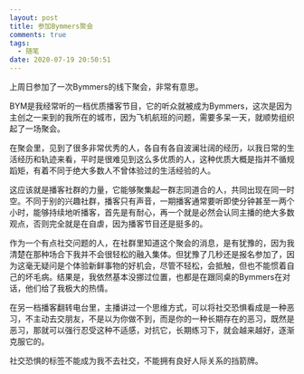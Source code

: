 ```yaml
---
layout: post
title: 参加Bymmers聚会
comments: true
tags:
  - 随笔
date: 2020-07-19 20:50:51
---
```

上周日参加了一次Bymmers的线下聚会，非常有意思。
<!--more-->
BYM是我经常听的一档优质播客节目，它的听众就被成为Bymmers，这次是因为主创之一来到的我所在的城市，因为飞机航班的问题，需要多呆一天，就顺势组织起了一场聚会。

在聚会里，见到了很多非常优秀的人，各自有各自波澜壮阔的经历，以我日常的生活经历和轨迹来看，平时是很难见到这么多优质的人，这种优质大概是指并不循规蹈矩，有着不同于绝大多数人不曾体验过的生活经验的人。

这应该就是播客社群的力量，它能够聚集起一群志同道合的人，共同出现在同一时空。不同于别的兴趣社群，播客只有声音，一期播客通常要听即使分钟甚至一两个小时，能够持续地听播客，首先是有耐心，再一个就是必然会认同主播的绝大多数观点，否则完全就是在自虐，因为播客节目还是挺多的。

作为一个有点社交问题的人，在社群里知道这个聚会的消息，是有犹豫的，因为我清楚在那种场合下我并不会很轻松的融入集体。但犹豫了几秒还是报名参加了，因为这毫无疑问是个体验新鲜事物的好机会，尽管不轻松，会抵触，但也不能惯着自己的坏毛病。结果是，我依然基本没挪过位置，也都是在跟同桌的Bymmers在对话，他们给了我极大的热情。

在另一档播客翻转电台里，主播讲过一个思维方式，可以将社交恐惧看成是一种恶习，不主动去交朋友，不是以为你做不到，而是你的一种长期存在的恶习，既然是恶习，那就可以强行忍受这种不适感，对抗它，长期练习下，就会越来越好，逐渐克服它的。

社交恐惧的标签不能成为我不去社交，不能拥有良好人际关系的挡箭牌。